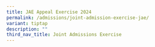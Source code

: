 ```yaml
---
title: JAE Appeal Exercise 2024
permalink: /admissions/joint-admission-exercise-jae/
variant: tiptap
description: ""
third_nav_title: Joint Admissions Exercise
---
```

